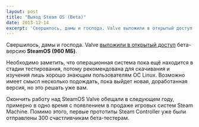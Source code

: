 ```yaml
---
layout: post
title: "Выход Steam OS (Beta)"
date: 2013-12-14
excerpt: 'Свершилось, дамы и господа. Valve выложили в открытый доступ бета-версию SteamOS...'
---
```


Свершилось, дамы и господа. Valve <a href="http://store.steampowered.com/steamos" target="_blank">выложили в открытый доступ</a> бета-версию<strong> SteamOS (960 МБ)</strong>.

Необходимо заметить, что операционная система пока ещё находится в стадии тестирования, потому рекомендована для скачивания и изучения лишь хорошо знающим пользователям ОС Linux. Возможно имеет смысл несколько подождать, пока выйдет новая, доработанная версия, но это решать уже вам.

Окончить работу над SteamOS Valve обещали в следующем году, примерно в одно время с появлением в продаже игровых систем Steam Machine. Помимо этого, первые прототипы Steam Controller уже были отправлены 300 счастливчикам бета-тестерам.